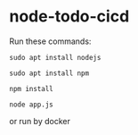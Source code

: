 # node-todo-cicd

Run these commands:


`sudo apt install nodejs`


`sudo apt install npm`


`npm install`

`node app.js`

or run by docker 

